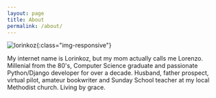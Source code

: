 ```yaml
---
layout: page
title: About
permalink: /about/
---
```


![lorinkoz](https://secure.gravatar.com/avatar/9c8debc6271934c521ec1262fa7d7277){:class="img-responsive"}

My internet name is Lorinkoz, but my mom actually calls me Lorenzo.
Millenial from the 80's, Computer Science graduate and passionate Python/Django developer for over a decade.
Husband, father prospect, virtual pilot, amateur bookwriter and Sunday School teacher at my local Methodist church.
Living by grace.
